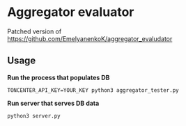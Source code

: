 # Aggregator evaluator

Patched version of https://github.com/EmelyanenkoK/aggregator_evaludator

## Usage

**Run the process that populates DB**

```
TONCENTER_API_KEY=YOUR_KEY python3 aggregator_tester.py
```

**Run server that serves DB data**

```
python3 server.py
```
